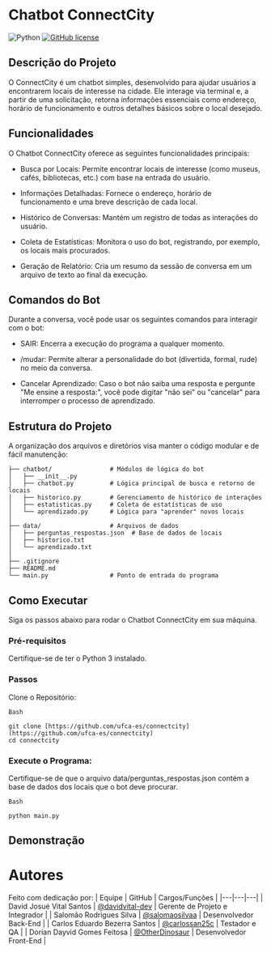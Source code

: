 # Chatbot ConnectCity
![Python](https://img.shields.io/badge/python-3670A0?style=for-the-badge&logo=python&logoColor=ffdd54) [![GitHub license](https://img.shields.io/github/license/Naereen/StrapDown.js.svg)](https://github.com/Naereen/StrapDown.js/blob/master/LICENSE) 
## Descrição do Projeto
O ConnectCity é um chatbot simples, desenvolvido para ajudar usuários a encontrarem locais de interesse na cidade. Ele interage via terminal e, a partir de uma solicitação, retorna informações essenciais como endereço, horário de funcionamento e outros detalhes básicos sobre o local desejado.

## Funcionalidades
O Chatbot ConnectCity oferece as seguintes funcionalidades principais:

- Busca por Locais: Permite encontrar locais de interesse (como museus, cafés, bibliotecas, etc.) com base na entrada do usuário.

- Informações Detalhadas: Fornece o endereço, horário de funcionamento e uma breve descrição de cada local.

- Histórico de Conversas: Mantém um registro de todas as interações do usuário.

- Coleta de Estatísticas: Monitora o uso do bot, registrando, por exemplo, os locais mais procurados.

- Geração de Relatório: Cria um resumo da sessão de conversa em um arquivo de texto ao final da execução.

## Comandos do Bot
Durante a conversa, você pode usar os seguintes comandos para interagir com o bot:

- SAIR: Encerra a execução do programa a qualquer momento.

- /mudar: Permite alterar a personalidade do bot (divertida, formal, rude) no meio da conversa.

- Cancelar Aprendizado: Caso o bot não saiba uma resposta e pergunte "Me ensine a resposta:", você pode digitar "não sei" ou "cancelar" para interromper o processo de aprendizado.

## Estrutura do Projeto
A organização dos arquivos e diretórios visa manter o código modular e de fácil manutenção:
```
├── chatbot/                # Módulos de lógica do bot
│   ├── __init__.py
│   ├── chatbot.py          # Lógica principal de busca e retorno de locais
│   ├── historico.py        # Gerenciamento de histórico de interações
│   ├── estatisticas.py     # Coleta de estatísticas de uso
│   └── aprendizado.py      # Lógica para "aprender" novos locais
│
├── data/                   # Arquivos de dados
│   ├── perguntas_respostas.json  # Base de dados de locais
│   ├── historico.txt
│   └── aprendizado.txt
│
├── .gitignore
├── README.md
└── main.py                 # Ponto de entrada do programa
```
## Como Executar
Siga os passos abaixo para rodar o Chatbot ConnectCity em sua máquina.

### Pré-requisitos
Certifique-se de ter o Python 3 instalado.

### Passos
Clone o Repositório:
```
Bash

git clone [https://github.com/ufca-es/connectcity](https://github.com/ufca-es/connectcity)
cd connectcity
```
### Execute o Programa:
Certifique-se de que o arquivo data/perguntas_respostas.json contém a base de dados dos locais que o bot deve procurar.
```
Bash

python main.py
```
## Demonstração

# Autores
Feito com dedicação por:
| Equipe | GitHub | Cargos/Funções |
|---|---|---|
| David Josué Vital Santos | [@davidvital-dev](https://github.com/davidvital-dev) | Gerente de Projeto e Integrador |
| Salomão Rodrigues Silva | [@salomaosilvaa](https://github.com/salomaosilvaa) | Desenvolvedor Back-End |
| Carlos Eduardo Bezerra Santos | [@carlossan25c](https://github.com/carlossan25c) | Testador e QA |
| Dorian Dayvid Gomes Feitosa | [@OtherDinosaur](https://github.com/OtherDinosaur) | Desenvolvedor Front-End |
